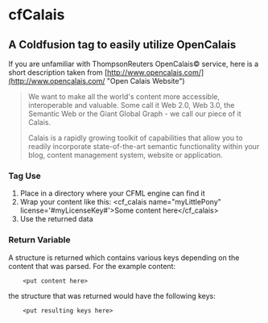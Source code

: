 cfCalais
========
## A Coldfusion tag to easily utilize OpenCalais ##

If you are unfamiliar with ThompsonReuters OpenCalais&copy; service, here is a 
short description taken from [http://www.opencalais.com/](http://www.opencalais.com/ "Open Calais Website")

>We want to make all the world's content more accessible, interoperable and valuable. 
Some call it Web 2.0, Web 3.0, the Semantic Web or the Giant Global Graph - we call our piece 
of it Calais.
>
>Calais is a rapidly growing toolkit of capabilities that allow you to readily incorporate 
state-of-the-art semantic functionality within your blog, content management system, website 
or application.

### Tag Use

1. Place in a directory where your CFML engine can find it
2. Wrap your content like this:
		<cf_calais name="myLittlePony" license='#myLicenseKey#'>Some content here</cf_calais>
3. Use the returned data

### Return Variable

A structure is returned which contains various keys depending on the content that was parsed.
For the example content:
		
		<put content here>

the structure that was returned would have the following keys:
		
		<put resulting keys here>
